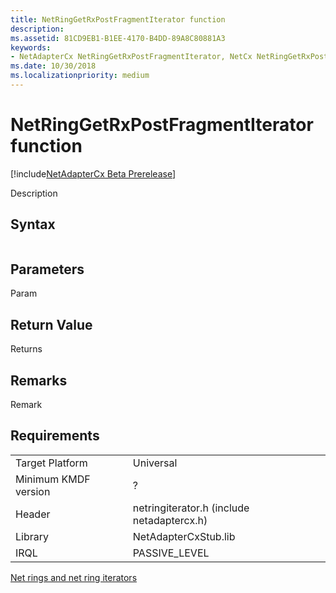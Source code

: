 ```yaml
---
title: NetRingGetRxPostFragmentIterator function
description: 
ms.assetid: 81CD9EB1-B1EE-4170-B4DD-89A8C80881A3
keywords:
- NetAdapterCx NetRingGetRxPostFragmentIterator, NetCx NetRingGetRxPostFragmentIterator
ms.date: 10/30/2018
ms.localizationpriority: medium
---
```


# NetRingGetRxPostFragmentIterator function

[!include[NetAdapterCx Beta Prerelease](../netcx-beta-prerelease.md)]

Description

## Syntax

```cpp

```

## Parameters

Param

## Return Value

Returns 

## Remarks

Remark

## Requirements

|  |  |
| --- | --- |
| Target Platform | Universal |
| Minimum KMDF version | ? |
| Header | netringiterator.h (include netadaptercx.h) |
| Library | NetAdapterCxStub.lib |
| IRQL | PASSIVE_LEVEL |

[Net rings and net ring iterators](net-rings-and-net-ring-iterators.md)